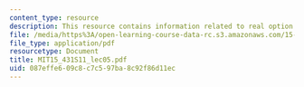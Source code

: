 ```yaml
---
content_type: resource
description: This resource contains information related to real option valuation.
file: /media/https%3A/open-learning-course-data-rc.s3.amazonaws.com/15-431-entrepreneurial-finance-spring-2011/087effe609c8c7c597ba8c92f86d11ec_MIT15_431S11_lec05.pdf
file_type: application/pdf
resourcetype: Document
title: MIT15_431S11_lec05.pdf
uid: 087effe6-09c8-c7c5-97ba-8c92f86d11ec
---
```

